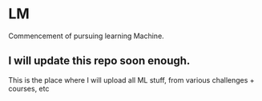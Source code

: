 # LM
Commencement of pursuing learning Machine. 

## I will update this repo soon enough.
This is the place where I will upload all ML stuff, from various challenges + courses, etc

